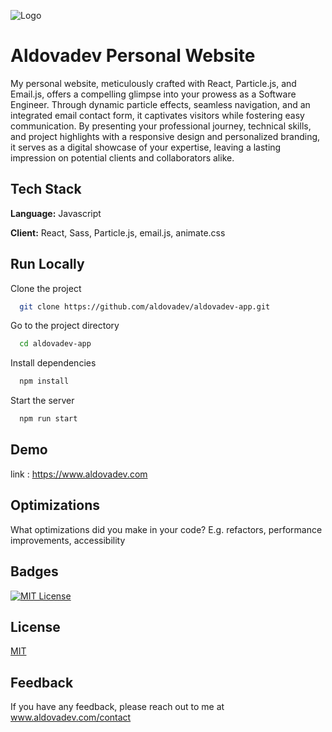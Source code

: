 ![Logo](https://pub-056e4acbd9a844059635362ef117f218.r2.dev/logo-small.png)
# Aldovadev Personal Website

My personal website, meticulously crafted with React, Particle.js, and Email.js, offers a compelling glimpse into your prowess as a Software Engineer. Through dynamic particle effects, seamless navigation, and an integrated email contact form, it captivates visitors while fostering easy communication. By presenting your professional journey, technical skills, and project highlights with a responsive design and personalized branding, it serves as a digital showcase of your expertise, leaving a lasting impression on potential clients and collaborators alike.






## Tech Stack

**Language:** Javascript

**Client:** React, Sass, Particle.js, email.js, animate.css


## Run Locally

Clone the project

```bash
  git clone https://github.com/aldovadev/aldovadev-app.git
```

Go to the project directory

```bash
  cd aldovadev-app
```

Install dependencies

```bash
  npm install
```

Start the server

```bash
  npm run start
```


## Demo

link : https://www.aldovadev.com


## Optimizations

What optimizations did you make in your code? E.g. refactors, performance improvements, accessibility


## Badges


[![MIT License](https://img.shields.io/badge/License-MIT-green.svg)](https://choosealicense.com/licenses/mit/)


## License

[MIT](https://choosealicense.com/licenses/mit/)


## Feedback

If you have any feedback, please reach out to me at www.aldovadev.com/contact

